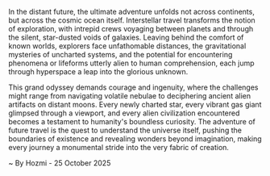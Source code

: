 
In the distant future, the ultimate adventure unfolds not across continents, but across the cosmic ocean itself. Interstellar travel transforms the notion of exploration, with intrepid crews voyaging between planets and through the silent, star-dusted voids of galaxies. Leaving behind the comfort of known worlds, explorers face unfathomable distances, the gravitational mysteries of uncharted systems, and the potential for encountering phenomena or lifeforms utterly alien to human comprehension, each jump through hyperspace a leap into the glorious unknown.

This grand odyssey demands courage and ingenuity, where the challenges might range from navigating volatile nebulae to deciphering ancient alien artifacts on distant moons. Every newly charted star, every vibrant gas giant glimpsed through a viewport, and every alien civilization encountered becomes a testament to humanity's boundless curiosity. The adventure of future travel is the quest to understand the universe itself, pushing the boundaries of existence and revealing wonders beyond imagination, making every journey a monumental stride into the very fabric of creation.

~ By Hozmi - 25 October 2025

